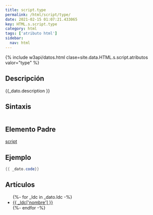 ```yaml
---
title: script.type
permalink: /html/script/type/
date: 2021-02-15 01:07:21.433065
key: HTML.s.script.type
category: html
tags: ['atributo html']
sidebar: 
  nav: html
---
```


{% include w3api/datos.html clase=site.data.HTML.s.script.atributos valor="type" %}

## Descripción
{{_dato.description }}

## Sintaxis
~~~html
~~~

## Elemento Padre
[script](/html/script/)

## Ejemplo
~~~java
{{ _dato.code}}
~~~

## Artículos
<ul>
{%- for _ldc in _dato.ldc -%}
   <li>
       <a href="{{_ldc['url'] }}">{{ _ldc['nombre'] }}</a>
   </li>
{%- endfor -%}
</ul>
